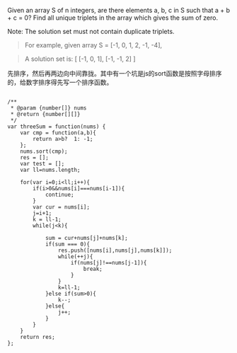 Given an array S of n integers, are there elements a, b, c in S such that a + b + c = 0? Find all unique triplets in the array which gives the sum of zero.

Note: The solution set must not contain duplicate triplets.

>For example, given array S = [-1, 0, 1, 2, -1, -4],

>A solution set is:
[
  [-1, 0, 1],
  [-1, -1, 2]
]

先排序，然后再两边向中间靠拢。其中有一个坑是js的sort函数是按照字母排序的，给数字排序得先写一个排序函数。

```

/**
 * @param {number[]} nums
 * @return {number[][]}
 */
var threeSum = function(nums) {
    var cmp = function(a,b){
        return a>b?  1: -1;
    };
    nums.sort(cmp);
    res = [];
    var test = [];
    var ll=nums.length;
    
    for(var i=0;i<ll;i++){
        if(i>0&&nums[i]===nums[i-1]){
            continue;
        }
        var cur = nums[i];
        j=i+1;
        k = ll-1;
        while(j<k){
            
            sum = cur+nums[j]+nums[k];
            if(sum === 0){
                res.push([nums[i],nums[j],nums[k]]);
                while(++j){
                    if(nums[j]!==nums[j-1]){
                        break;
                    }
                }
                k=ll-1;
            }else if(sum>0){
                k--;
            }else{
                j++;
            }
        }
    }
    return res;
};
```
